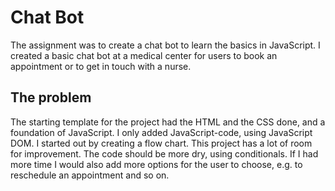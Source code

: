 # Chat Bot

The assignment was to create a chat bot to learn the basics in JavaScript. I created a basic chat bot at a medical center for users to book an appointment or to get in touch with a nurse.

## The problem

The starting template for the project had the HTML and the CSS done, and a foundation of JavaScript. I only added JavaScript-code, using JavaScript DOM. I started out by creating a flow chart. This project has a lot of room for improvement. The code should be more dry, using conditionals. If I had more time I would also add more options for the user to choose, e.g. to reschedule an appointment and so on. 



